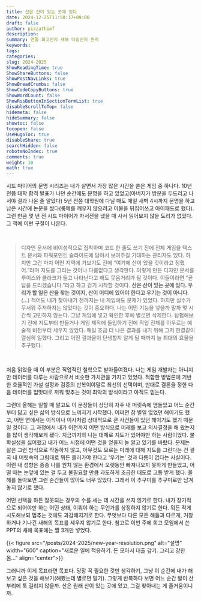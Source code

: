 ```yaml
---
title: 산은 산이 있는 곳에 있다
date: 2024-12-25T11:50:17+09:00
draft: false
author: pizzathief
description:
summary: 연말 회고인지 새해 다짐인지 뭔지
keywords:
tags:
categories:
slug: 2024-2025
ShowReadingTime: true
ShowShareButtons: false
ShowPostNavLinks: true
ShowBreadCrumbs: false
ShowCodeCopyButtons: true
ShowWordCount: false
ShowRssButtonInSectionTermList: true
disableScrollToTop: false
hidemeta: false
hideSummary: false
showtoc: false
tocopen: false
UseHugoToc: true
disableShare: true
searchHidden: false
robotsNoIndex: true
comments: true
weight: 10
math: true
---
```

시드 마이어의 문명 시리즈는 내가 살면서 가장 많은 시간을 쏟은 게임 중 하나다. 10년 전쯤 대학 합격 발표가 나던 순간에도 문명을 하고 있었고(아버지가 방문을 두드리고 나서야 결과 나온 줄 알았다) 5년 전쯤 대학원에 다닐 때도 매일 새벽 4시까지 문명을 하고 남은 시간에 논문을 썼다(룸메를 깨우지 않으려고 이불을 뒤집어쓰고 아이패드로 했다). 그런 만큼 몇 년 전 시드 마이어가 자서전을 냈을 때 사서 읽어보지 않을 도리가 없었다. 그 책에 이런 구절이 나온다.

<br>

> 디자인 문서에 비이성적으로 집착하며 코드 한 줄도 쓰기 전에 전체 게임을 텍스트 문서와 파워포인트 슬라이드에 담아서 보여주길 기대하는 관리자도 있다. 하지만 그건 마치 어떤 지역에 가보기도 전에 “여기에 산이 있을 것이라고 정했어.”라며 지도를 그리는 것이나 다름없다고 생각한다. 이렇게 만든 디자인 문서를 루이스와 클라크가 들고 나타난다고 해도 웃음거리가 될 것이다. 이들이라면 “곧 답을 드리겠습니다.”라고 하고 걷기 시작할 것이다. **산은 산이 있는 곳에 있다. 우리가 할 일은 산을 찾는 것이지, 산이 어디에 있어야 한다고 우기는 것이 아니다**. (...) 적어도 내가 찾아내기 전까지는 내 게임에도 문제가 있었다. 하지만 실수가 무서워 주저하지는 않았다는 것이 중요하다. 나는 어떤 기능을 넣을까 말까 몇 시간씩 고민하지 않는다. 그냥 게임에 넣고 확인한 후에 별로면 삭제한다. 탐험해보기 전에 지도부터 만들거나 게임 제작에 돌입하기 전에 작업 전체를 아우르는 예술적 비전부터 세우지 않았다. 매일 조금 더 나은 결과를 내기 위해 그저 한결같이 열심히 일했다. 그리고 어떤 결과물이 탄생할지 알게 될 때까지 늘 최대의 효율을 추구했다.

<br>


처음 읽었을 때 이 부분은 직업적인 철학으로 받아들여졌다. 나는 게임 개발자는 아니지만 데이터를 다루는 사람으로서 비슷한 가치관을 가지고 있었다. 적합한 방법론에 기반한 효율적인 가설 설정과 검증의 반복이야말로 최선의 선택이며, 반대로 결론을 정한 다음 데이터를 입맛대로 끼워 맞추는 것이 최악의 방식이라고 아직도 믿는다.

그런데 올해는 일할 때 말고도 이 문장들이 상당히 자주 내 머릿속에 맴돌았고 어느 순간부터 닮고 싶은 삶의 방식으로 느껴지기 시작했다. 어쩌면 참 별일 없었던 해이기도 했고, 어떤 면에서는 이직이나 이사처럼 상대적으로 큰 사건들이 있던 해이기도 했기 때문일 것이다. 그 과정에서 내가 이전까지 어떤 방식으로 미래를 보고 의사결정을 해 왔는지를 많이 생각해보게 됐다. 지금까지의 나는 대체로 지도가 있어야만 하는 사람이었다. 불확실성을 싫어했고 내가 어느 시점에 어떤 것을 얻을지 늘 알고 있기를 바랐다. 문제는 삶은 그런 방식으로 작동하지 않고, 아무것도 모르는 미래에 대해 지도를 그린다는 건 결국 내 머릿속의 그림대로 뭐든 흘러가야 한다고 '우기는' 것과 다름이 없다는 사실이다. 이런 내 성향은 종종 나를 원치 않는 환경에서 오랫동안 빠져나오지 못하게 만들었고, 어떨 때는 눈앞에 있는 걸 두고 불필요할 만큼 과도하게 조급한 태도로 고통 받게 했다. 올해를 돌아보면 그런 순간들이 많아도 너무 많았다. 그래서 이 추구미를 추구미로만 남겨놓지 않기로 했다.

 어떤 선택을 하든 잘못되는 경우의 수를 세는 데 시간을 쓰지 않기로 한다. 내가 장기적으로 되어야만 하는 어떤 상태, 이뤄야 하는 무언가를 상정하지 않기로 한다. 뭐든 작게 시도해보되 멈추는 것에도 과감해지기로 한다. 무엇보다 다른 모든 해들과 다르게, 거창하거나 기나긴 새해의 목표를 세우지 않기로 한다. 참고로 이번 주에 회고 모임에서 쓴 PPT의 새해 목표에는 짤 3개만 넣었다. 


{{< figure src="/posts/2024-2025/new-year-resolution.png" alt="설명" width="600" caption="새로운 일에 적응하기. 돈 모아서 대출 갚기. 그리고 강한 몸..." align="center">}}


그러니까 이게 목표라면 목표다. 당장 꼭 필요한 것만 생각하기, 그냥 이 순간에 내가 해보고 싶은 것을 해보기(해봤는데 별로면 말기). 그렇게 반복하다 보면 어느 순간 발이 산부리에 툭 걸리지 않을까. 산은 원래 산이 있는 곳에 있고, 그걸 찾아내는 게 즐거움이니까.

<br>
<br>
